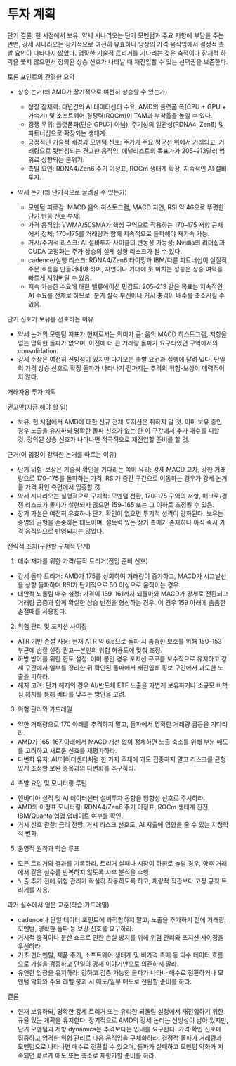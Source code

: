 # 투자 계획

단기 결론: 현 시점에서 보유. 약세 시나리오는 단기 모멘텀과 주요 저항에 부담을 주는 반면, 강세 시나리오는 장기적으로 여전히 유효하나 당장의 가격 움직임에서 결정적 촉발 요인이 나타나지 않았다. 명확한 기술적 트리거를 기다리는 것은 축적이나 잠재적 하락을 쫓지 않으면서 정의된 상승 신호가 나타날 때 재진입할 수 있는 선택권을 보존한다.

토론 포인트의 간결한 요약

- 상승 논거(왜 AMD가 장기적으로 여전히 상승할 수 있는가)
  - 성장 잠재력: 다년간의 AI 데이터센터 수요, AMD의 플랫폼 폭(CPU + GPU + 가속기) 및 소프트웨어 경쟁력(ROCm)이 TAM과 부착율을 높일 수 있다.
  - 경쟁 우위: 플랫폼화(단순 GPU가 아님), 주기성의 일관성(RDNA4, Zen6) 및 파트너십으로 확장되는 생태계.
  - 긍정적인 기술적 배경과 모멘텀 신호: 주가가 주요 평균선 위에서 거래되고, 거래량으로 뒷받침되는 견고한 움직임, 애널리스트의 목표가가 205–213달러 범위로 상향되는 분위기.
  - 촉발 요인: RDNA4/Zen6 주기 이정표, ROCm 생태계 확장, 지속적인 AI 설비투자.

- 약세 논거(왜 단기적으로 끌려갈 수 있는가)
  - 모멘텀 피로감: MACD 음의 히스토그램, MACD 지연, RSI 약 46으로 뚜렷한 단기 반등 신호 부재.
  - 가격 움직임: VWMA/50SMA가 핵심 구역으로 작용하는 170–175 저항 근처에서 정체; 170–175를 거래량과 함께 지속적으로 돌파해야 재가속 가능.
  - 거시/주기적 리스크: AI 설비투자 사이클의 변동성 가능성; Nvidia의 리더십과 CUDA 고정화는 주가 상승의 실제 상향 리스크가 될 수 있다.
  - cadence/실행 리스크: RDNA4/Zen6 타이밍과 IBM/다른 파트너십이 실질적 주문 흐름을 만들어내야 하며, 지연이나 기대에 못 미치는 성능은 상승 여력을 빠르게 지워버릴 수 있음.
  - 지속 가능한 수요에 대한 밸류에이션 민감도: 205–213 같은 목표는 지속적인 AI 수요를 전제로 하므로, 분기 실적 부진이나 거시 충격이 배수를 축소시킬 수 있음.

단기 신호가 보유를 선호하는 이유
- 약세 논거의 모멘텀 지표가 현재로서는 의미가 큼: 음의 MACD 히스토그램, 저항을 넘는 명확한 돌파가 없으며, 이전에 더 큰 거래량 돌파가 요구되었던 구역에서의 consolidation.
- 강세 주장은 여전히 신빙성이 있지만 다가오는 촉발 요건과 실행에 달려 있다. 단일의 가격 상승 신호로 확정 돌파가 나타나기 전까지는 추격의 위험-보상이 매력적이지 않다.

거래자용 투자 계획

권고안(지금 해야 할 일)
- 보유. 현 시점에서 AMD에 대한 신규 전체 포지션은 취하지 말 것. 이미 보유 중인 경우 노출을 유지하되 명확한 돌파 신호가 없는 한 이 구간에서 추가 매수를 피할 것. 정의된 상승 신호가 나타나면 적극적으로 재진입할 준비를 할 것.

근거(이 입장이 강력한 논거를 따르는 이유)
- 단기 위험-보상은 기술적 확인을 기다리는 쪽이 유리: 강세 MACD 교차, 강한 거래량으로 170–175를 돌파하는 가격, RSI가 중간 구간으로 이동하는 경우가 강세 논거를 가격 확인 측면에서 입증할 것.
- 약세 시나리오는 실행적으로 구체적: 모멘텀 전환, 170–175 구역의 저항, 매크로/경쟁 리스크가 돌파가 실현되지 않으면 159–165 또는 그 이하로 조정될 수 있음.
- 장기 가설은 여전히 유효하나 단기 확인이 없으면 투기적 성격이 강화된다. 보유는 증명의 균형을 존중하는 태도이며, 설득력 있는 장기 촉매가 존재하나 아직 즉시 가격 움직임으로 반영되지는 않았다.

전략적 조치(구현할 구체적 단계)

1) 매수 재가를 위한 가격/동작 트리거(진입 준비 신호)
- 강세 돌파 트리거: AMD가 175를 상회하여 거래량이 증가하고, MACD가 시그널선을 상향 돌파하며 RSI가 단기적으로 50 이상으로 움직이는 경우.
- 대안적 되돌림 매수 설정: 가격이 159–161까지 되돌아와 MACD가 강세로 전환되고 거래량 급증과 함께 확실한 상승 반전을 형성하는 경우. 이 경우 159 아래에 촘촘한 손절매를 사용한다.

2) 위험 관리 및 포지션 사이징
- ATR 기반 손절 사용: 현재 ATR 약 6.6으로 돌파 시 촘촘한 보호를 위해 150–153 부근에 손절 설정 권고—본인의 위험 허용도에 맞춰 조정.
- 하방 방어를 위한 한도 설정: 이미 롱인 경우 포지션 규모를 보수적으로 유지하고 강세 구간에서 일부를 정리한 뒤 확인된 돌파에서 재진입해 횡보 구간에서 과도한 노출을 피하라.
- 헤지 고려: 단기 헤지의 경우 AI/반도체 ETF 노출을 가볍게 보유하거나 소규모 비핵심 헤지를 통해 베타를 낮추는 방안을 고려.

3) 위험 관리와 가드레일
- 약한 거래량으로 170 아래를 추격하지 말고, 돌파에서 명확한 거래량 급등을 기다리라.
- AMD가 165–167 아래에서 MACD 개선 없이 정체하면 노출 축소를 위해 부분 매도를 고려하고 새로운 신호를 재평가하라.
- 다변화 유지: AI/데이터센터처럼 한 가지 주제에 과도 집중하지 말고 리스크를 균형 있게 조정할 보완 종목과의 다변화를 추구하라.

4) 촉발 요인 및 모니터링 루틴
- 엔비디아 실적 및 AI 데이터센터 설비투자 동향을 방향성 신호로 주시하라.
- AMD의 이정표 모니터링: RDNA4/Zen6 주기 이정표, ROCm 생태계 진전, IBM/Quanta 협업 업데이트 여부를 확인.
- 거시 신호 관찰: 금리 전망, 거시 리스크 선호도, AI 지출에 영향을 줄 수 있는 지정학적 변화.

5) 운영적 원칙과 학습 루프
- 모든 트리거와 결과를 기록하라. 트리거 실패나 시장이 하회로 놀랄 경우, 향후 거래에서 같은 실수를 반복하지 않도록 사후 분석을 수행.
- 노출 추가 전에 위험 관리가 확실히 작동하도록 하고, 재량적 직관보다 고정 규칙 트리거를 사용.

과거 실수에서 얻은 교훈(학습 가드레일)
- cadence나 단일 데이터 포인트에 과적합하지 말고, 노출을 추가하기 전에 거래량, 모멘텀, 명확한 돌파 등 보강 신호를 요구하라.
- 거시적 충격이나 분산 쇼크로 인한 손실 방지를 위해 위험 관리와 포지션 사이징을 우선하라.
- 기초 펀더멘탈, 제품 주기, 소프트웨어 생태계 및 비가격 촉매 등 다수 데이터 흐름으로 가설을 검증하고 단일의 강세 이야기만으로 의존하지 말라.
- 유연한 입장을 유지하라: 강하고 검증 가능한 돌파가 나타나 매수로 전환하거나 모멘텀 악화와 주요 레벨 붕괴 시 매도/일부 매도로 전환할 준비를 하라.

결론
- 현재 보유하되, 명확한 강세 트리거 또는 유리한 되돌림 설정에서 재진입하기 위한 규율 있는 계획을 유지한다. 장기적으로 AMD의 강세 논리는 신빙성이 남아 있지만, 단기 모멘텀과 저항 dynamics는 추격보다는 인내를 요구한다. 가격 확인 신호에 집중하고 엄격한 위험 관리로 다음 움직임을 구체화하라. 결정적 돌파가 거래량과 모멘텀으로 나타나면 매수로 전환할 수 있으며, 돌파가 실패하고 모멘텀 악화가 지속되면 빠르게 매도 또는 축소로 재평가할 준비를 하라.

